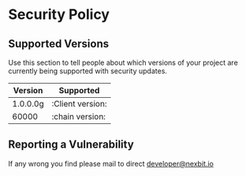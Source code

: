 # Security Policy

## Supported Versions

Use this section to tell people about which versions of your project are
currently being supported with security updates.

| Version | Supported          |
| ------- | ------------------ |
|1.0.0.0g | :Client version:   |
| 60000   | :chain version:    |


## Reporting a Vulnerability

If any wrong you find please mail to direct developer@nexbit.io
